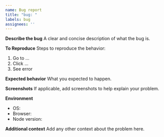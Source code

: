 ```yaml
---
name: Bug report
title: "bug: "
labels: bug
assignees: ''
---
```


**Describe the bug**
A clear and concise description of what the bug is.

**To Reproduce**
Steps to reproduce the behavior:
1. Go to ...
2. Click ...
3. See error

**Expected behavior**
What you expected to happen.

**Screenshots**
If applicable, add screenshots to help explain your problem.

**Environment**
- OS:
- Browser:
- Node version:

**Additional context**
Add any other context about the problem here.
